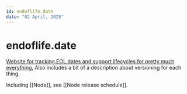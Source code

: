 ```yaml
---
id: endoflife.date
date: "02 April, 2025"
---
```


# endoflife.date

[Website for tracking EOL dates and support lifecycles for pretty much everything.](https://endoflife.date/)
Also includes a bit of a description about versioning for each thing.

Including [[Node]], see [[Node release schedule]].

